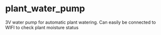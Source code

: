# plant_water_pump
3V water pump for automatic plant watering. Can easily be connected to WIFI to check plant moisture status
